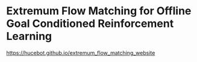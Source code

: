 # Extremum Flow Matching for Offline Goal Conditioned Reinforcement Learning

https://hucebot.github.io/extremum_flow_matching_website

